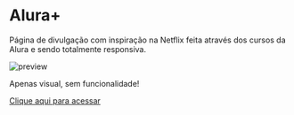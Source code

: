 # Alura+
Página de divulgação com inspiração na Netflix feita através dos cursos da Alura e sendo totalmente responsiva.

![preview](https://user-images.githubusercontent.com/117242122/218280034-40743788-a5f6-45f1-b42f-00b43345b266.png)

Apenas visual, sem funcionalidade!

<a href="https://p-lyp.github.io/aluraplus/">Clique aqui para acessar</a>
